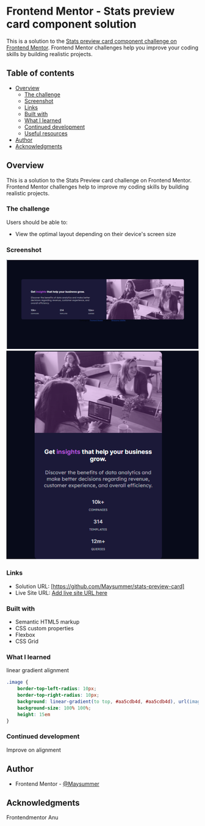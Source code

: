 # Frontend Mentor - Stats preview card component solution

This is a solution to the [Stats preview card component challenge on Frontend Mentor](https://www.frontendmentor.io/challenges/stats-preview-card-component-8JqbgoU62). Frontend Mentor challenges help you improve your coding skills by building realistic projects. 

## Table of contents

- [Overview](#overview)
  - [The challenge](#the-challenge)
  - [Screenshot](#screenshot)
  - [Links](#links)
  - [Built with](#built-with)
  - [What I learned](#what-i-learned)
  - [Continued development](#continued-development)
  - [Useful resources](#useful-resources)
- [Author](#author)
- [Acknowledgments](#acknowledgments)


## Overview
This is a solution to the Stats Preview card challenge on Frontend Mentor. Frontend Mentor challenges help to improve my coding skills by building realistic projects.

### The challenge

Users should be able to:

- View the optimal layout depending on their device's screen size

### Screenshot

![](./screenshot_desktop.png)
![](./screenshot_mobile.png)

### Links

- Solution URL: [https://github.com/Maysummer/stats-preview-card]
- Live Site URL: [Add live site URL here](https://your-live-site-url.com)


### Built with

- Semantic HTML5 markup
- CSS custom properties
- Flexbox
- CSS Grid


### What I learned

linear gradient
alignment

```css
.image {
    border-top-left-radius: 10px;
    border-top-right-radius: 10px;
    background: linear-gradient(to top, #aa5cdb4d, #aa5cdb4d), url(images/image-header-mobile.jpg);
    background-size: 100% 100%;
    height: 15em
}
```

### Continued development

Improve on alignment


## Author

- Frontend Mentor - [@Maysummer](https://www.frontendmentor.io/profile/Maysummer)


## Acknowledgments
Frontendmentor
Anu

